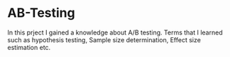 # AB-Testing
In this prject I gained a knowledge about A/B testing. Terms that I learned such as hypothesis testing, Sample size determination, Effect size estimation etc.
